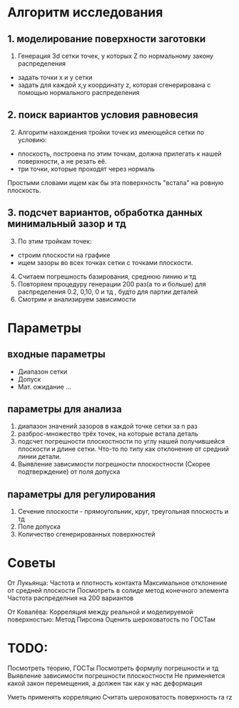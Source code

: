 # Алгоритм исследования 

## 1. моделирование поверхности заготовки

1. Генерация 3d сетки точек, у которых Z по нормальному закону распределения 
+    задать точки x и y сетки
+ задать для каждой x,y координату z, которая сгенерирована с помощью нормального распределения

## 2. поиск вариантов условия равновесия
2. Алгоритм нахождения тройки точек из имеющейся сетки по условию:
+ плоскость, построена по этим точкам, должна прилегать к нашей поверхности, а не резать её.  
+  три точки, которые проходят через нормаль

Простыми словами ищем как бы эта поверхность "встала" на ровную плоскость.

## 3. подсчет вариантов, обработка данных минимальный зазор и тд
3. По этим тройкам точек:  
+ строим плоскости на графике   
+ ищем зазоры во всех точках сетки с точками плоскости.  
4. Считаем погрешность базирования, среднюю линию и тд 
5. Повторяем процедуру генерации 200 раз(а то и больше) для распределения 0.2, 0,10, 0 и тд , будто для партии деталей 
6. Смотрим и анализируем зависимости


# Параметры 

## входные параметры
+ Диапазон сетки
+ Допуск
+ Мат. ожидание
...

## параметры для анализа
1. диапазон значений зазоров в каждой точке сетки за n раз
2. разброс-множество трёх точек, на которые встала деталь
3. подсчет погрешности плоскостности по углу нашей получившейся плоскости и длине сетки.
Что-то по типу как отклонение от средний линии детали.
4. Выявление зависимости погрешности плоскостности (Скорее подтверждение) от поля допуска

## параметры для регулирования 
1. Сечение плоскости - прямоугольник, круг, треугольная плоскость и тд
2. Поле допуска
3. Количество сгенерированных поверхностей


# Советы 
От Лукьянца:
Частота и плотность контакта
Максимальное отклонение от средней плоскости
Посмотреть в солиде метод конечного элемента
Частота распределния на 200 вариантов

От Ковалёва:
Корреляция между реальной и моделируемой поверхностью: Метод Пирсона
Оценить шероховатость по ГОСТам
    
# TODO:
Посмотреть теорию, ГОСТы 
Посмотреть формулу погрешности и тд
Выявление зависимости погрешности плоскостности
Не применяется какой закон перемещения, а должен так как у нас деформация

Уметь применять корреляцию
Считать шероховатость поверхность ra rz
